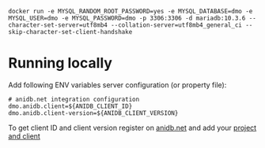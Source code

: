 ```
docker run -e MYSQL_RANDOM_ROOT_PASSWORD=yes -e MYSQL_DATABASE=dmo -e MYSQL_USER=dmo -e MYSQL_PASSWORD=dmo -p 3306:3306 -d mariadb:10.3.6 --character-set-server=utf8mb4 --collation-server=utf8mb4_general_ci --skip-character-set-client-handshake
```

# Running locally

Add following ENV variables server configuration (or property file):
```properties
# anidb.net integration configuration
dmo.anidb.client=${ANIDB_CLIENT_ID}
dmo.anidb.client-version=${ANIDB_CLIENT_VERSION}
```

To get client ID and client version register on [anidb.net](https://anidb.net/) and add your
[project and client](https://anidb.net/perl-bin/animedb.pl?show=client) 


